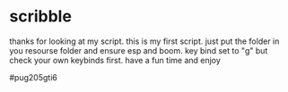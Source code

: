 # scribble
thanks for looking at my script.
this is my first script. 
just put the folder in you resourse folder and ensure esp and boom.
key bind set to "g" but check your own keybinds first.
have a fun time and enjoy 



#pug205gti6
